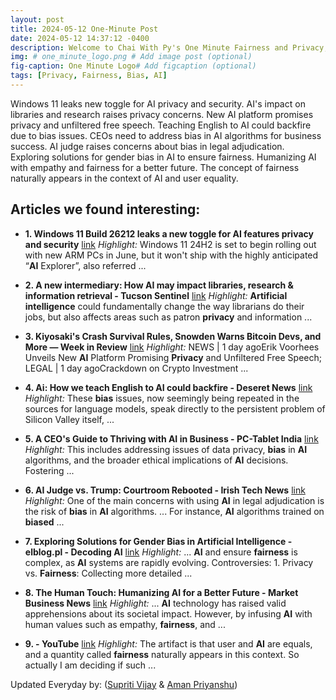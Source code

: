 ```yaml
---
layout: post
title: 2024-05-12 One-Minute Post
date: 2024-05-12 14:37:12 -0400
description: Welcome to Chai With Py's One Minute Fairness and Privacy, which aims to provide you the current happenings in the world of Fairness, Privacy, and AI.
img: # one_minute_logo.png # Add image post (optional)
fig-caption: One Minute Logo# Add figcaption (optional)
tags: [Privacy, Fairness, Bias, AI]
---
```


Windows 11 leaks new toggle for AI privacy and security. AI's impact on libraries and research raises privacy concerns. New AI platform promises privacy and unfiltered free speech. Teaching English to AI could backfire due to bias issues. CEOs need to address bias in AI algorithms for business success. AI judge raises concerns about bias in legal adjudication. Exploring solutions for gender bias in AI to ensure fairness. Humanizing AI with empathy and fairness for a better future. The concept of fairness naturally appears in the context of AI and user equality.

## Articles we found interesting:

- **1. Windows 11 Build 26212 leaks a new toggle for <b>AI</b> features <b>privacy</b> and security** [link](https://www.windowslatest.com/2024/05/12/windows-11-build-26212-leaks-a-new-toggle-for-ai-features-privacy-and-security/)
_Highlight:_ Windows 11 24H2 is set to begin rolling out with new ARM PCs in June, but it won&#39;t ship with the highly anticipated “<b>AI</b> Explorer”, also referred&nbsp;...

- **2. A new intermediary: How <b>AI</b> may impact libraries, research &amp; information retrieval - Tucson Sentinel** [link](https://www.tucsonsentinel.com/nationworld/report/051224_ai_libraries/a-new-intermediary-how-ai-may-impact-libraries-research-information-retrieval/)
_Highlight:_ <b>Artificial intelligence</b> could fundamentally change the way librarians do their jobs, but also affects areas such as patron <b>privacy</b> and information&nbsp;...

- **3. Kiyosaki&#39;s Crash Survival Rules, Snowden Warns Bitcoin Devs, and More — Week in Review** [link](https://news.bitcoin.com/kiyosakis-crash-survival-rules-snowden-warns-bitcoin-devs-and-more-week-in-review/)
_Highlight:_ NEWS | 1 day agoErik Voorhees Unveils New <b>AI</b> Platform Promising <b>Privacy</b> and Unfiltered Free Speech; LEGAL | 1 day agoCrackdown on Crypto Investment&nbsp;...

- **4. <b>Ai</b>: How we teach English to <b>AI</b> could backfire - Deseret News** [link](https://www.deseret.com/opinion/2024/05/11/ai-voice-machine-language-writing/)
_Highlight:_ These <b>bias</b> issues, now seemingly being repeated in the sources for language models, speak directly to the persistent problem of Silicon Valley itself,&nbsp;...

- **5. A CEO&#39;s Guide to Thriving with <b>AI</b> in Business - PC-Tablet India** [link](https://pc-tablet.co.in/a-ceos-guide-to-thriving-with-ai-in-business/20939/)
_Highlight:_ This includes addressing issues of data privacy, <b>bias</b> in <b>AI</b> algorithms, and the broader ethical implications of <b>AI</b> decisions​​. Fostering&nbsp;...

- **6. <b>AI</b> Judge vs. Trump: Courtroom Rebooted - Irish Tech News** [link](https://irishtechnews.ie/ai-judge-vs-trump-courtroom-rebooted/)
_Highlight:_ One of the main concerns with using <b>AI</b> in legal adjudication is the risk of <b>bias</b> in <b>AI</b> algorithms. ... For instance, <b>AI</b> algorithms trained on <b>biased</b>&nbsp;...

- **7. Exploring Solutions for Gender Bias in <b>Artificial Intelligence</b> - elblog.pl - Decoding <b>AI</b>** [link](https://elblog.pl/2024/05/12/exploring-solutions-for-gender-bias-in-artificial-intelligence/)
_Highlight:_ ... <b>AI</b> and ensure <b>fairness</b> is complex, as <b>AI</b> systems are rapidly evolving. Controversies: 1. Privacy vs. <b>Fairness</b>: Collecting more detailed&nbsp;...

- **8. The Human Touch: Humanizing <b>AI</b> for a Better Future - Market Business News** [link](https://marketbusinessnews.com/the-human-touch-humanizing-ai-for-a-better-future/380589/)
_Highlight:_ ... <b>AI</b> technology has raised valid apprehensions about its societal impact. However, by infusing <b>AI</b> with human values such as empathy, <b>fairness</b>, and&nbsp;...

- **9. - YouTube** [link](https://www.youtube.com/post/UgkxuoRDQvHIN2KMQ93Y1vkIbKQMVKwI_jfT)
_Highlight:_ The artifact is that user and <b>AI</b> are equals, and a quantity called <b>fairness</b> naturally appears in this context. So actually I am deciding if such&nbsp;...


Updated Everyday by: (<a href="https://supritivijay.github.io/">Supriti Vijay</a> & <a href="https://amanpriyanshu.github.io/">Aman Priyanshu</a>)
